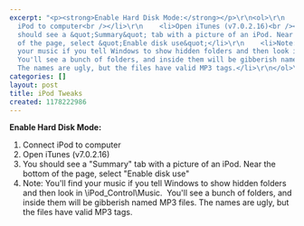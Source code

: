 ```yaml
---
excerpt: "<p><strong>Enable Hard Disk Mode:</strong></p>\r\n<ol>\r\n    <li>Connect
  iPod to computer<br /></li>\r\n    <li>Open iTunes (v7.0.2.16)<br /></li>\r\n    <li>You
  should see a &quot;Summary&quot; tab with a picture of an iPod. Near the bottom
  of the page, select &quot;Enable disk use&quot;</li>\r\n    <li>Note: You'll find
  your music if you tell Windows to show hidden folders and then look in \\iPod_Control\\Music. 
  You'll see a bunch of folders, and inside them will be gibberish named MP3 files.
  The names are ugly, but the files have valid MP3 tags.</li>\r\n</ol>\r\n"
categories: []
layout: post
title: iPod Tweaks
created: 1178222986
---
```

<p><strong>Enable Hard Disk Mode:</strong></p>
<ol>
    <li>Connect iPod to computer<br /></li>
    <li>Open iTunes (v7.0.2.16)<br /></li>
    <li>You should see a &quot;Summary&quot; tab with a picture of an iPod. Near the bottom of the page, select &quot;Enable disk use&quot;</li>
    <li>Note: You'll find your music if you tell Windows to show hidden folders and then look in \iPod_Control\Music.  You'll see a bunch of folders, and inside them will be gibberish named MP3 files. The names are ugly, but the files have valid MP3 tags.</li>
</ol>
